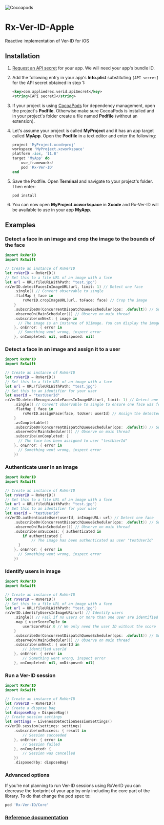 ![Cocoapods](https://img.shields.io/cocoapods/v/Rx-Ver-ID.svg)

# Rx-Ver-ID-Apple
Reactive implementation of Ver-ID for iOS

## Installation
1. [Request an API secret](https://dev.ver-id.com/admin/register) for your app. We will need your app's bundle ID.
1. Add the following entry in your app's **Info.plist** substituting `[API secret]` for the API secret obtained in step 1:

	~~~xml
	<key>com.appliedrec.verid.apiSecret</key>
	<string>[API secret]</string>
	~~~
1. If your project is using [CocoaPods](https://cocoapods.org) for dependency management, open the project's **Podfile**. Otherwise make sure CocoaPods is installed and in your project's folder create a file named **Podfile** (without an extension).
1. Let's assume your project is called **MyProject** and it has an app target called **MyApp**. Open the **Podfile** in a text editor and enter the following:

	~~~ruby
	project 'MyProject.xcodeproj'
	workspace 'MyProject.xcworkspace'
	platform :ios, '11.0'
	target 'MyApp' do
		use_frameworks!
		pod 'Rx-Ver-ID'
	end
	~~~
1. Save the Podfile. Open **Terminal** and navigate to your project's folder. Then enter:

	~~~shell
	pod install
	~~~
1. You can now open **MyProject.xcworkspace** in **Xcode** and Rx-Ver-ID will be available to use in your app **MyApp**.

## Examples
### Detect a face in an image and crop the image to the bounds of the face
~~~swift
import RxVerID
import RxSwift

// Create an instance of RxVerID
let rxVerID = RxVerID()
// Set this to a file URL of an image with a face
let url = URL(fileURLWithPath: "test.jpg")
rxVerID.detectFacesInImageURL(url, limit: 1) // Detect one face
    .single() // Convert observable to single
    .flatMap { face in
        rxVerID.cropImageURL(url, toFace: face) // Crop the image
    }
    .subscribeOn(ConcurrentDispatchQueueScheduler(qos: .default)) // Subscribe on a background thread
    .observeOn(MainScheduler()) // Observe on main thread
    .subscribe(onNext: { image in
      // The image is an instance of UIImage. You can display the image in an image view, save it, etc.
    }, onError: { error in
      // Something went wrong, inspect error
    }, onCompleted: nil, onDisposed: nil)
~~~

### Detect a face in an image and assign it to a user
~~~swift
import RxVerID
import RxSwift

// Create an instance of RxVerID
let rxVerID = RxVerID()
// Set this to a file URL of an image with a face
let url = URL(fileURLWithPath: "test.jpg")
// Set this to an identifier for your user
let userId = "testUserId"
rxVerID.detectRecognizableFacesInImageURL(url, limit: 1) // Detect one face
    .single() // Convert observable to single to ensure one face was found
    .flatMap { face in
        rxVerID.assignFace(face, toUser: userId) // Assign the detected face to user
    }
    .asCompletable()
    .subscribeOn(ConcurrentDispatchQueueScheduler(qos: .default)) // Subscribe on a background thread
    .observeOn(MainScheduler()) // Observe on main thread
    .subscribe(onCompleted: {
      // The face has been assigned to user "testUserId"
    }, onError: { error in
      // Something went wrong, inspect error
    })
~~~

### Authenticate user in an image
~~~swift
import RxVerID
import RxSwift

// Create an instance of RxVerID
let rxVerID = RxVerID()
// Set this to a file URL of an image with a face
let url = URL(fileURLWithPath: "test.jpg")
// Set this to an identifier for your user
let userId = "testUserId"
rxVerID.authenticateUser(userId, inImageURL: url) // Detect one face
    .subscribeOn(ConcurrentDispatchQueueScheduler(qos: .default)) // Subscribe on a background thread
    .observeOn(MainScheduler()) // Observe on main thread
    .subscribe(onSuccess: { authenticated in
    	if authenticated {
      		// The image has been authenticated as user "testUserId"
      }
    }, onError: { error in
      // Something went wrong, inspect error
    })
~~~

### Identify users in image
~~~swift
import RxVerID
import RxSwift

// Create an instance of RxVerID
let rxVerID = RxVerID()
// Set this to a file URL of an image with a face
let url = URL(fileURLWithPath: "test.jpg")
rxVerID.identifyUsersInImageURL(url) // Identify users
	.single() // Fail if no users or more than one user are identified
	.map { userScoreTuple in
		userScorePair.0 // We only need the user ID without the score
	}
	.subscribeOn(ConcurrentDispatchQueueScheduler(qos: .default)) // Subscribe on a background thread
	.observeOn(MainScheduler()) // Observe on main thread
	.subscribe(onNext: { userId in
		// Identified userId
	}, onError: { error in
		// Something went wrong, inspect error
	}, onCompleted: nil, onDisposed: nil)
~~~

### Run a Ver-ID session
~~~swift
import RxVerID
import RxSwift

// Create an instance of RxVerID
let rxVerID = RxVerID()
// Create a dispose bag
let disposeBag = DisposeBag()
// Create session settings
let settings = LivenessDetectionSessionSettings()
rxVerID.session(settings: settings)
    .subscribe(onSuccess: { result in
        // Session succeeded 
    }, onError: { error in
        // Session failed
    }, onCompleted: {
        // Session was cancelled
    })
    .disposed(by: disposeBag)
~~~

### Advanced options
If you're not planning to run Ver-ID sessions using RxVerID you can decrease the footprint of your app by only including the core part of the library. To do that change the pod spec to:

~~~ruby
pod 'Rx-Ver-ID/Core'
~~~

### [Reference documentation](https://appliedrecognition.github.io/Rx-Ver-ID-Apple/Classes/RxVerID.html)
